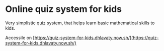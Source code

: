 # Online quiz system for kids

Very simplistic quiz system, that helps learn basic mathematical skills to kids.

Accessile on [https://quiz-system-for-kids.dhlavaty.now.sh/](https://quiz-system-for-kids.dhlavaty.now.sh/)